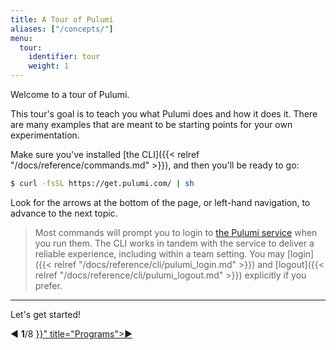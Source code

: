 ```yaml
---
title: A Tour of Pulumi
aliases: ["/concepts/"]
menu:
  tour:
    identifier: tour
    weight: 1
---
```


Welcome to a tour of Pulumi.

This tour's goal is to teach you what Pulumi does and how it does it.  There are many examples that are meant to
be starting points for your own experimentation.

Make sure you've installed [the CLI]({{< relref "/docs/reference/commands.md" >}}), and then you'll be ready to go:

```bash
$ curl -fsSL https://get.pulumi.com/ | sh
```

Look for the arrows at the bottom of the page, or left-hand navigation, to advance to the next topic.

> Most commands will prompt you to login to [the Pulumi service](https://app.pulumi.com/) when you run them.  The CLI
> works in tandem with the service to deliver a reliable experience, including within a team setting. You may
> [login]({{< relref "/docs/reference/cli/pulumi_login.md" >}}) and [logout]({{< relref "/docs/reference/cli/pulumi_logout.md" >}}) explicitly if you prefer.

***

Let's get started!

<div class="tour-nav">
    <a class="tour-button disabled">◀</a>
    <span class="tour-index"><strong>1</strong>/8</span>
    <a class="tour-button enabled" href="{{< relref "basics-programs.md" >}}" title="Programs">▶</a>
</div>
